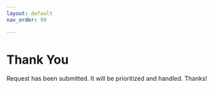 ```yaml
---
layout: default
nav_order: 99

---
```


# Thank You

Request has been submitted.  It will be prioritized and handled.  Thanks!